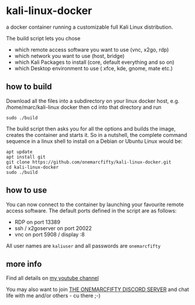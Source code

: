 # kali-linux-docker

a docker container running a customizable full Kali Linux distribution.

The build script lets you chose 

- which remote access software you want to use (vnc, x2go, rdp)
- which network you want to use  (host, bridge)
- which Kali Packages to install (core, default everything and so on)
- which Desktop environment to use ( xfce, kde, gnome, mate etc.)

## how to build

Download all the files into a subdirectory on your linux docker host, e.g. /home/marc/kali-linux docker
then cd into that directory and run

    sudo ./build

The build script then asks you for all the options and builds the image, creates the container
and starts it. So in a nutshell, the complete command sequence in a linux shell to install on a Debian or Ubuntu Linux would be:

    apt update
    apt install git
    git clone https://github.com/onemarcfifty/kali-linux-docker.git
    cd kali-linux-docker
    sudo ./build

## how to use

You can now connect to the container by launching your favourite remote access software. The default ports defined in the script are as follows:

- RDP on port 13389
- ssh / x2goserver on port 20022
- vnc on port 5908 / display :8

All user names are `kaliuser` and all passwords are `onemarcfifty`

## more info

Find all details on [my youtube channel](https://www.youtube.com/onemarcfifty)

You may also want to join [THE ONEMARCFIFTY DISCORD SERVER](https://discord.com/invite/DXnfBUG) and chat life with me and/or others - cu there ;-)